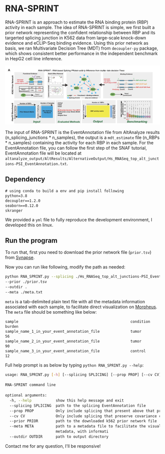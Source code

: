# RNA-SPRINT

RNA-SPRINT is an approach to estimate the RNA binding protein (RBP) activity in each sample. The idea of RNA-SPRINT is simple, we first built a prior network representing the confident relationship between RBP and its targerted splicing junction in K562 data from large-scale knock-down evidence and eCLIP-Seq binding evidence. Using this prior network as basis, we ran Multivariate Decision Tree (MDT) from `decoupler-py` package, which shows consistent better performance in the independent benchmark in HepG2 cell line inference.

![workflow](./RNA-SPRINT.png)

The input of RNA-SPRINT is the EventAnnotation file from AltAnalyze results (n_splicing_junctions * n_samples), the output is a `mdt_estimate` file (n_RBPs * n_samples) containing the activity for each RBP in each sample. For the EventAnnotation file, you can follow the first step of the SNAF tutorial, EventAnnotation file will be located at
`altanalyze_output/AltResults/AlternativeOutput/Hs_RNASeq_top_alt_junctions-PSI_EventAnnotation.txt`.

## Dependency

```
# using conda to build a env and pip install following
python=3.8
decoupler==1.2.0
seaborn==0.12.0
skranger
```

We provided a `yml` file to fully reproduce the development environment, I developed this on linux.

## Run the program

To run that, first you need to download the prior network file (`prior.tsv`) from [Synapse](https://www.synapse.org/#!Synapse:syn53038679).

Now you can run like following, modify the path as needed:

```bash
python RNA_SPRINT.py --splicing ./Hs_RNASeq_top_alt_junctions-PSI_EventAnnotation.txt 
--prior ./prior.tsv 
--outdir . 
--meta ./meta.txt 
```

`meta` is a tab-delimited plain text file with all the metadata information associated with each sample, to facilitate direct visualization on [Morpheus](https://software.broadinstitute.org/morpheus/). The `meta` file should be something like below:

```
sample                                                   condition    burden   
sample_name_1_in_your_event_annotation_file              tumor         56
sample_name_2_in_your_event_annotation_file              tumor         90
sample_name_3_in_your_event_annotation_file              control       12
```

Full help prompt is as below by typing `python RNA_SPRINT.py --help`:

```bash
usage: RNA_SPRINT.py [-h] [--splicing SPLICING] [--prop PROP] [--cv CV] [--prior PRIOR] [--meta META] [--outdir OUTDIR]

RNA-SPRINT command line

optional arguments:
  -h, --help           show this help message and exit
  --splicing SPLICING  path to the splicing EventAnnotation file
  --prop PROP          Only include splicing that present above that proportion cutoff
  --cv CV              Only include splicing that preserve covariance coeffieint above this cv cutoff
  --prior PRIOR        path to the downloaded k562 prior network file
  --meta META          path to a metadata file to facilitate the visualization, two or more column, first is sample name, other columns are different
                       metadata, with informati
  --outdir OUTDIR      path to output directory
```

Contact me for any question, I'll be responsive!